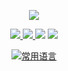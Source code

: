 <p align="center">
  <a href="https://github.com/dahuoyzs">
    <img src="https://github-readme-stats.vercel.app/api?username=dahuoyzs&show_icons=true&title_color=fff&icon_color=79ff97&text_color=9f9f9f&bg_color=151515" /></a>
  <p align="center">
    <a href="https://github.com/dahuoyzs/EasyChat">
      <img src="https://img.shields.io/badge/-EasyChat-green.svg" </a>
      <a href="https://github.com/dahuoyzs/CtrlCQ">
        <img src="https://img.shields.io/badge/-CtrlCQ-brightgreen.svg" </a>
        <a href="https://dahuoyzs.github.io/javapdf/">
          <img src="https://img.shields.io/badge/-javapdf-success.svg" /></a>
        <a href="https://github.com/dahuoyzs">
          <img src="https://komarev.com/ghpvc/?username=dahuoyzs&color=ff69b4&label=Views" /></a>
  </p>
  <p align="center">
	<a href="https://github.com/dahuoyzs">
		<img src="https://github-readme-stats.vercel.app/api/top-langs/?username=dahuoyzs&amp;hide=html,css&amp;layout=compact" 
			alt="常用语言" 
			data-canonical-src="https://github-readme-stats.vercel.app/api/top-langs/?username=dahuoyzs&amp;hide=html,css&amp;layout=compact" style="max-width: 100%;" />
	</a>
  </p>
</p>
